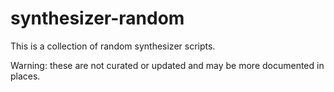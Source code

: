 # synthesizer-random

This is a collection of random synthesizer scripts. 

Warning: these are not curated or updated and may be more documented in places. 

